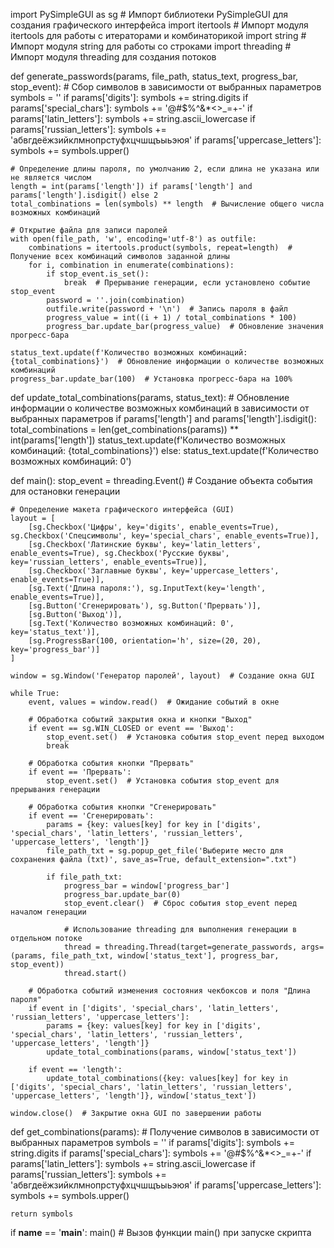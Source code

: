 import PySimpleGUI as sg  # Импорт библиотеки PySimpleGUI для создания графического интерфейса
import itertools  # Импорт модуля itertools для работы с итераторами и комбинаторикой
import string  # Импорт модуля string для работы со строками
import threading  # Импорт модуля threading для создания потоков

def generate_passwords(params, file_path, status_text, progress_bar, stop_event):
    # Сбор символов в зависимости от выбранных параметров
    symbols = ''
    if params['digits']:
        symbols += string.digits
    if params['special_chars']:
        symbols += '@#$%^&*<>_=+-'
    if params['latin_letters']:
        symbols += string.ascii_lowercase
    if params['russian_letters']:
        symbols += 'абвгдеёжзийклмнопрстуфхцчшщъыьэюя'
    if params['uppercase_letters']:
        symbols += symbols.upper()

    # Определение длины пароля, по умолчанию 2, если длина не указана или не является числом
    length = int(params['length']) if params['length'] and params['length'].isdigit() else 2
    total_combinations = len(symbols) ** length  # Вычисление общего числа возможных комбинаций

    # Открытие файла для записи паролей
    with open(file_path, 'w', encoding='utf-8') as outfile:
        combinations = itertools.product(symbols, repeat=length)  # Получение всех комбинаций символов заданной длины
        for i, combination in enumerate(combinations):
            if stop_event.is_set():
                break  # Прерывание генерации, если установлено событие stop_event
            password = ''.join(combination)
            outfile.write(password + '\n')  # Запись пароля в файл
            progress_value = int((i + 1) / total_combinations * 100)
            progress_bar.update_bar(progress_value)  # Обновление значения прогресс-бара

    status_text.update(f'Количество возможных комбинаций: {total_combinations}')  # Обновление информации о количестве возможных комбинаций
    progress_bar.update_bar(100)  # Установка прогресс-бара на 100%

def update_total_combinations(params, status_text):
    # Обновление информации о количестве возможных комбинаций в зависимости от выбранных параметров
    if params['length'] and params['length'].isdigit():
        total_combinations = len(get_combinations(params)) ** int(params['length'])
        status_text.update(f'Количество возможных комбинаций: {total_combinations}')
    else:
        status_text.update(f'Количество возможных комбинаций: 0')

def main():
    stop_event = threading.Event()  # Создание объекта события для остановки генерации

    # Определение макета графического интерфейса (GUI)
    layout = [
        [sg.Checkbox('Цифры', key='digits', enable_events=True), sg.Checkbox('Спецсимволы', key='special_chars', enable_events=True)],
        [sg.Checkbox('Латинские буквы', key='latin_letters', enable_events=True), sg.Checkbox('Русские буквы', key='russian_letters', enable_events=True)],
        [sg.Checkbox('Заглавные буквы', key='uppercase_letters', enable_events=True)],
        [sg.Text('Длина пароля:'), sg.InputText(key='length', enable_events=True)],
        [sg.Button('Сгенерировать'), sg.Button('Прервать')],
        [sg.Button('Выход')],
        [sg.Text('Количество возможных комбинаций: 0', key='status_text')],
        [sg.ProgressBar(100, orientation='h', size=(20, 20), key='progress_bar')]
    ]

    window = sg.Window('Генератор паролей', layout)  # Создание окна GUI

    while True:
        event, values = window.read()  # Ожидание событий в окне

        # Обработка событий закрытия окна и кнопки "Выход"
        if event == sg.WIN_CLOSED or event == 'Выход':
            stop_event.set()  # Установка события stop_event перед выходом
            break

        # Обработка события кнопки "Прервать"
        if event == 'Прервать':
            stop_event.set()  # Установка события stop_event для прерывания генерации

        # Обработка события кнопки "Сгенерировать"
        if event == 'Сгенерировать':
            params = {key: values[key] for key in ['digits', 'special_chars', 'latin_letters', 'russian_letters', 'uppercase_letters', 'length']}
            file_path_txt = sg.popup_get_file('Выберите место для сохранения файла (txt)', save_as=True, default_extension=".txt")

            if file_path_txt:
                progress_bar = window['progress_bar']
                progress_bar.update_bar(0)
                stop_event.clear()  # Сброс события stop_event перед началом генерации

                # Использование threading для выполнения генерации в отдельном потоке
                thread = threading.Thread(target=generate_passwords, args=(params, file_path_txt, window['status_text'], progress_bar, stop_event))
                thread.start()

        # Обработка событий изменения состояния чекбоксов и поля "Длина пароля"
        if event in ['digits', 'special_chars', 'latin_letters', 'russian_letters', 'uppercase_letters']:
            params = {key: values[key] for key in ['digits', 'special_chars', 'latin_letters', 'russian_letters', 'uppercase_letters', 'length']}
            update_total_combinations(params, window['status_text'])

        if event == 'length':
            update_total_combinations({key: values[key] for key in ['digits', 'special_chars', 'latin_letters', 'russian_letters', 'uppercase_letters', 'length']}, window['status_text'])

    window.close()  # Закрытие окна GUI по завершении работы

def get_combinations(params):
    # Получение символов в зависимости от выбранных параметров
    symbols = ''
    if params['digits']:
        symbols += string.digits
    if params['special_chars']:
        symbols += '@#$%^&*<>_=+-'
    if params['latin_letters']:
        symbols += string.ascii_lowercase
    if params['russian_letters']:
        symbols += 'абвгдеёжзийклмнопрстуфхцчшщъыьэюя'
    if params['uppercase_letters']:
        symbols += symbols.upper()

    return symbols

if __name__ == '__main__':
    main()  # Вызов функции main() при запуске скрипта

